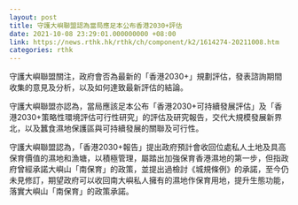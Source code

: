 ```yaml
---
layout: post
title: 守護大嶼聯盟認為當局應足本公布香港2030+評估
date: 2021-10-08 23:29:01.000000000 +08:00
link: https://news.rthk.hk/rthk/ch/component/k2/1614274-20211008.htm
categories: rthk
---
```


守護大嶼聯盟關注，政府會否為最新的「香港2030+」規劃評估，發表諮詢期間收集的意見及分析，以及如何達致最新評估的結論。

守護大嶼聯盟亦認為，當局應該足本公布「香港2030+可持續發展評估」及「香港2030+策略性環境評估可行性研究」的評估及研究報告，交代大規模發展新界北，以及蠶食濕地保護區與可持續發展的關聯及可行性。

守護大嶼聯盟認為，「香港2030+報告」提出政府預計會收回位處私人土地及具高保育價值的濕地和漁塘，以積極管理，屬踏出加強保育香港濕地的第一步，但指政府曾經承諾大嶼山「南保育」的政策，並提出過檢討《城規條例》的承諾，至今仍未見修訂，期望政府可以收回南大嶼私人擁有的濕地作保育用地，提升生態功能，落實大嶼山「南保育」的政策承諾。

